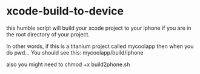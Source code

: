 xcode-build-to-device
=====================

this humble script will build your xcode project to your iphone if you are in the root directory of your project.

In other words, if this is a titanium project called mycoolapp then 
when you do pwd...
You should see this:
mycoolapp/build/iphone


also you might need to chmod +x build2phone.sh
